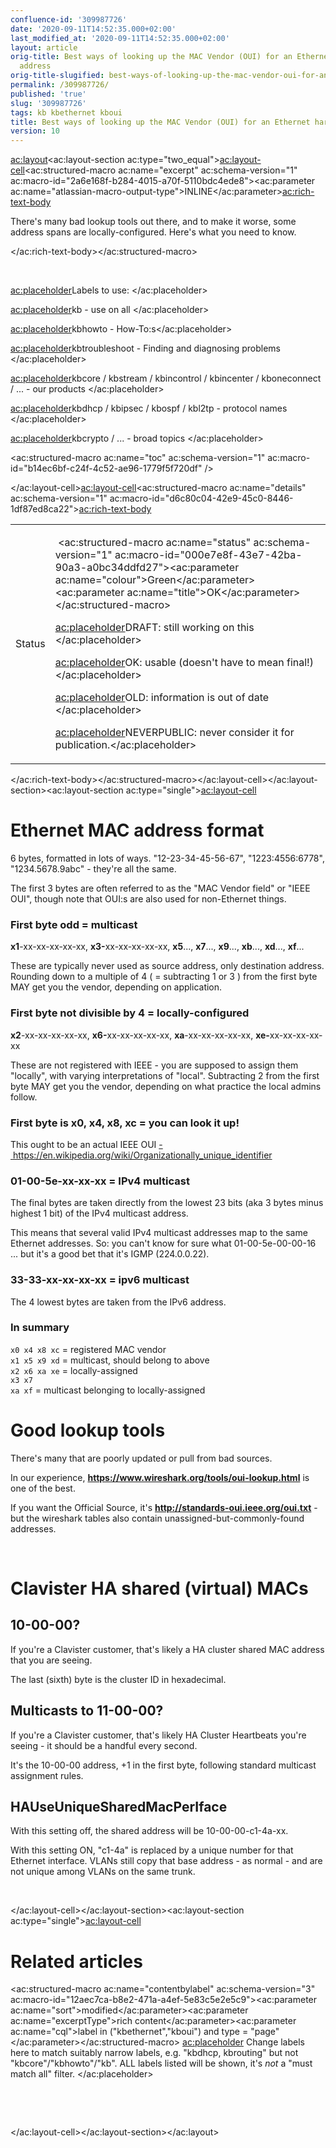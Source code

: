 ```yaml
---
confluence-id: '309987726'
date: '2020-09-11T14:52:35.000+02:00'
last_modified_at: '2020-09-11T14:52:35.000+02:00'
layout: article
orig-title: Best ways of looking up the MAC Vendor (OUI) for an Ethernet hardware
  address
orig-title-slugified: best-ways-of-looking-up-the-mac-vendor-oui-for-an-ethernet-hardware-address
permalink: /309987726/
published: 'true'
slug: '309987726'
tags: kb kbethernet kboui
title: Best ways of looking up the MAC Vendor (OUI) for an Ethernet hardware address
version: 10
---
```


<ac:layout><ac:layout-section ac:type="two_equal"><ac:layout-cell><ac:structured-macro ac:name="excerpt" ac:schema-version="1" ac:macro-id="2a6e168f-b284-4015-a70f-5110bdc4ede8"><ac:parameter ac:name="atlassian-macro-output-type">INLINE</ac:parameter><ac:rich-text-body><p>There's many bad lookup tools out there, and to make it worse, some address spans are locally-configured. Here's what you need to know.</p></ac:rich-text-body></ac:structured-macro><p><br /></p><p><ac:placeholder>Labels to use: </ac:placeholder></p><p><ac:placeholder>kb - use on all </ac:placeholder></p><p><ac:placeholder>kbhowto - How-To:s</ac:placeholder></p><p><ac:placeholder>kbtroubleshoot - Finding and diagnosing problems </ac:placeholder></p><p><ac:placeholder>kbcore / kbstream / kbincontrol / kbincenter / kboneconnect / ... - our products </ac:placeholder></p><p><ac:placeholder>kbdhcp / kbipsec / kbospf / kbl2tp - protocol names </ac:placeholder></p><p><ac:placeholder>kbcrypto / ... - broad topics </ac:placeholder></p><p><ac:structured-macro ac:name="toc" ac:schema-version="1" ac:macro-id="b14ec6bf-c24f-4c52-ae96-1779f5f720df" /></p></ac:layout-cell><ac:layout-cell><ac:structured-macro ac:name="details" ac:schema-version="1" ac:macro-id="d6c80c04-42e9-45c0-8446-1df87ed8ca22"><ac:rich-text-body><table class="wrapped"><colgroup> <col /> <col /> </colgroup><tbody><tr><td colspan="1">Status</td><td colspan="1"><div class="content-wrapper"><p>&nbsp;<ac:structured-macro ac:name="status" ac:schema-version="1" ac:macro-id="000e7e8f-43e7-42ba-90a3-a0bc34ddfd27"><ac:parameter ac:name="colour">Green</ac:parameter><ac:parameter ac:name="title">OK</ac:parameter></ac:structured-macro>&nbsp;</p><p><ac:placeholder>DRAFT: still working on this </ac:placeholder></p><p><ac:placeholder>OK: usable (doesn't have to mean final!) </ac:placeholder></p><p><ac:placeholder>OLD: information is out of date </ac:placeholder></p><p><ac:placeholder>NEVERPUBLIC: never consider it for publication.</ac:placeholder></p></div></td></tr></tbody></table></ac:rich-text-body></ac:structured-macro></ac:layout-cell></ac:layout-section><ac:layout-section ac:type="single"><ac:layout-cell><h1>Ethernet MAC address format</h1><p>6 bytes, formatted in lots of ways. &quot;12-23-34-45-56-67&quot;, &quot;1223:4556:6778&quot;, &quot;1234.5678.9abc&quot; - they're all the same.</p><p>The first 3 bytes are often referred to as the &quot;MAC Vendor field&quot; or &quot;IEEE OUI&quot;, though note that OUI:s are also used for non-Ethernet things.</p><h3>First byte odd = multicast</h3><p><strong>x1</strong>-xx-xx-xx-xx-xx, <strong>x3-</strong>xx-xx-xx-xx-xx, <strong>x5</strong>..., <strong>x7</strong>..., <strong>x9</strong>..., <strong>xb</strong>..., <strong>xd</strong>..., <strong>xf</strong>...</p><p>These are typically never used as source address, only destination address. Rounding down to a multiple of 4 ( = subtracting 1 or 3 ) from the first byte MAY get you the vendor, depending on application.</p><h3>First byte not divisible by 4 = locally-configured</h3><p><strong>x2</strong>-xx-xx-xx-xx-xx, <strong>x6-</strong>xx-xx-xx-xx-xx, <strong>xa</strong>-xx-xx-xx-xx-xx, <strong>xe-</strong>xx-xx-xx-xx-xx</p><p>These are not registered with IEEE - you are supposed to assign them &quot;locally&quot;, with varying interpretations of &quot;local&quot;. Subtracting 2 from the first byte MAY get you the vendor, depending on what practice the local admins follow.</p><h3>First byte is x0, x4, x8, xc = you can look it up!</h3><p>This ought to be an actual IEEE OUI <a href="https://en.wikipedia.org/wiki/Organizationally_unique_identifier">-&nbsp;https://en.wikipedia.org/wiki/Organizationally_unique_identifier</a></p><h3>01-00-5e-xx-xx-xx = IPv4 multicast</h3><p>The final bytes are taken directly from the lowest 23 bits (aka 3 bytes minus highest 1 bit) of the IPv4 multicast address.</p><p>This means that several valid IPv4 multicast addresses map to the same Ethernet addresses. So: you can't know for sure what 01-00-5e-00-00-16 ... but it's a good bet that it's IGMP (224.0.0.22).</p><h3>33-33-xx-xx-xx-xx = ipv6 multicast</h3><p>The 4 lowest bytes are taken from the IPv6 address.</p><h3>In summary</h3><p><code>x0 x4 x8 xc</code> = registered MAC vendor<br /><code>x1 x5 x9 xd</code> = multicast, should belong to above<br /><code>x2 x6 xa xe</code> = locally-assigned<br /><code>x3 x7 xa xf</code> = multicast belonging to locally-assigned</p><h1>Good lookup tools</h1><p>There's many that are poorly updated or pull from bad sources.</p><p>In our experience, <strong><a href="https://www.wireshark.org/tools/oui-lookup.html">https://www.wireshark.org/tools/oui-lookup.html</a></strong> is one of the best.</p><p>If you want the Official Source, it's <strong><a href="http://standards-oui.ieee.org/oui.txt">http://standards-oui.ieee.org/oui.txt</a></strong> - but the wireshark tables also contain unassigned-but-commonly-found addresses.</p><p><br /></p><h1>Clavister HA shared (virtual) MACs</h1><h2>10-00-00?</h2><p>If you're a Clavister customer, that's likely a HA cluster shared MAC address that you are seeing.</p><p>The last (sixth) byte is the cluster ID in hexadecimal.</p><h2>Multicasts to 11-00-00?</h2><p>If you're a Clavister customer, that's likely HA Cluster Heartbeats you're seeing - it should be a handful every second.</p><p>It's the 10-00-00 address, +1 in the first byte, following standard multicast assignment rules.</p><h2>HAUseUniqueSharedMacPerIface</h2><p>With this setting off, the shared address will be 10-00-00-c1-4a-xx.</p><p>With this setting ON, &quot;c1-4a&quot; is replaced by a unique number for that Ethernet interface. VLANs still copy that base address - as normal - and are not unique among VLANs on the same trunk.</p><p><br /></p></ac:layout-cell></ac:layout-section><ac:layout-section ac:type="single"><ac:layout-cell><h1>Related articles</h1><p><ac:structured-macro ac:name="contentbylabel" ac:schema-version="3" ac:macro-id="12aec7ca-b8e2-471a-a4ef-5e83c5e2e5c9"><ac:parameter ac:name="sort">modified</ac:parameter><ac:parameter ac:name="excerptType">rich content</ac:parameter><ac:parameter ac:name="cql">label in (&quot;kbethernet&quot;,&quot;kboui&quot;) and type = &quot;page&quot;</ac:parameter></ac:structured-macro> <ac:placeholder> Change labels here to match suitably narrow labels, e.g. &quot;kbdhcp, kbrouting&quot; but not &quot;kbcore&quot;/&quot;kbhowto&quot;/&quot;kb&quot;. ALL labels listed will be shown, it's _not_ a &quot;must match all&quot; filter. </ac:placeholder></p><p><br /></p><p><br /></p></ac:layout-cell></ac:layout-section></ac:layout>
